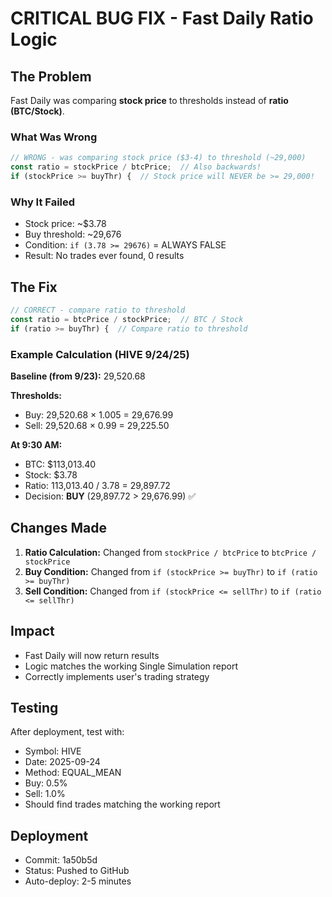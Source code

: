 # CRITICAL BUG FIX - Fast Daily Ratio Logic

## The Problem
Fast Daily was comparing **stock price** to thresholds instead of **ratio (BTC/Stock)**.

### What Was Wrong
```javascript
// WRONG - was comparing stock price ($3-4) to threshold (~29,000)
const ratio = stockPrice / btcPrice;  // Also backwards!
if (stockPrice >= buyThr) {  // Stock price will NEVER be >= 29,000!
```

### Why It Failed
- Stock price: ~$3.78
- Buy threshold: ~29,676
- Condition: `if (3.78 >= 29676)` = ALWAYS FALSE
- Result: No trades ever found, 0 results

## The Fix
```javascript
// CORRECT - compare ratio to threshold
const ratio = btcPrice / stockPrice;  // BTC / Stock
if (ratio >= buyThr) {  // Compare ratio to threshold
```

### Example Calculation (HIVE 9/24/25)
**Baseline (from 9/23):** 29,520.68

**Thresholds:**
- Buy: 29,520.68 × 1.005 = 29,676.99
- Sell: 29,520.68 × 0.99 = 29,225.50

**At 9:30 AM:**
- BTC: $113,013.40
- Stock: $3.78
- Ratio: 113,013.40 / 3.78 = 29,897.72
- Decision: **BUY** (29,897.72 > 29,676.99) ✅

## Changes Made
1. **Ratio Calculation:** Changed from `stockPrice / btcPrice` to `btcPrice / stockPrice`
2. **Buy Condition:** Changed from `if (stockPrice >= buyThr)` to `if (ratio >= buyThr)`
3. **Sell Condition:** Changed from `if (stockPrice <= sellThr)` to `if (ratio <= sellThr)`

## Impact
- Fast Daily will now return results
- Logic matches the working Single Simulation report
- Correctly implements user's trading strategy

## Testing
After deployment, test with:
- Symbol: HIVE
- Date: 2025-09-24
- Method: EQUAL_MEAN
- Buy: 0.5%
- Sell: 1.0%
- Should find trades matching the working report

## Deployment
- Commit: 1a50b5d
- Status: Pushed to GitHub
- Auto-deploy: 2-5 minutes